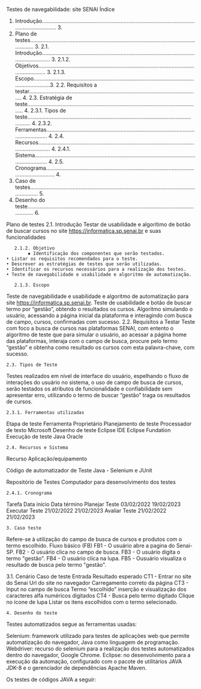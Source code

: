 




















Testes de navegabilidade: 
site SENAI
Índice 
1. Introdução.......................................................................................................................……... 3.
2. Plano de testes.................................................................................................................…..... 3.
2.1. Introdução..................................................................................................................…....... 3.
2.1.2. Objetivos................................................................................................................…........ 3.
2.1.3. Escopo........................................................................................................................…..….3.
2.2. Requisitos a testar................................................................................................................. 4.
2.3. Estratégia de teste…................................................................................................................ 4.
2.3.1. Tipos de teste............................................................................................................…....... 4.
2.3.2. Ferramentas....................................................................................................................... 4.
2.4. Recursos...................................................................................................................…........ 4.
2.4.1. Sistema.................................................................................................................……........ 4.
2.5. Cronograma.................................................................................................................…........ 4.
3. Caso de testes................................................................................................................……...... 5.
4. Desenho do teste................................................................................................................…….... 6.

Plano de testes
       2.1. Introdução
Testar de usabilidade e algorítimo de botão de buscar cursos no site https://informatica.sp.senai.br e suas funcionalidades

       2.1.2. Objetivo
            ▪ Identificação dos componentes que serão testados.
    • Listar os requisitos recomendados para o teste.
    • Descrever as estratégias de testes que serão utilizadas. 
    • Identificar os recursos necessários para a realização dos testes. 
    • Teste de navegabilidade e usabilidade e algoritmo de automatização.

       2.1.3. Escopo 
Teste de navegabilidade e usabilidade e algoritmo de automatização para site https://informatica.sp.senai.br. Teste de usabilidade e botão de buscar termo por “gestão”, obtendo o resultados os cursos. Algoritmo simulando o usuário, acessando a página inicial da plataforma e interagindo com busca de campo, cursos, confirmadas com sucesso.
	2.2. Requisitos a Testar
Teste com foco a busca de cursos nas plataformas  SENAI, com entento o algoritmo de teste que para simular o usuário, ao acessar a página home das plataformas, interaja com o campo de busca, procure pelo termo “gestão” e obtenha como resultado os cursos com esta palavra-chave, com sucesso.

	2.3. Tipos de Teste
Testes realizados em nível de interface do usuário, espelhando o fluxo de interações do usuário no sistema, o uso de campo de busca de cursos, serão testados os atributos de funcionalidade e confiabilidade sem apresentar erro, utilizando o termo de buscar “gestão” traga os resultados de cursos.

	


	2.3.1. Ferramentas utilizadas
Etapa de teste 
Ferramenta 
Proprietário 
Planejamento de teste
Processador de texto
Microsoft 
Desenho de teste 
Eclipse IDE 
Eclipse Fundation 
Execução de teste
Java
Oracle

	2.4. Recursos e Sistema
Recurso
Aplicação/equipamento

Código de automatizador de Teste
Java - Selenium e JUnit

Repositório de Testes
Computador para desenvolvimento dos testes


 
 	2.4.1. Cronograma 
Tarefa
Data início
 Data término
Planejar Teste
03/02/2022
19/02/2023
Executar Teste
21/02/2022
21/02/2023
Avaliar Teste
21/02/2022
21/02/2023


	



	3. Caso teste
Refere-se à utilização do campo de busca de cursos e produtos com o termo escolhido.
Fluxo básico (FB)
FB1 - O usuário abre a pagina do Senai-SP.
FB2 - O usuário clica no campo de busca.
FB3 - O usuário digita o termo "gestão".
FB4 - O usuário clica na lupa.
FB5 - Ousuário visualiza o resultado de busca pelo termo "gestão".

3.1. Cenário
Caso de teste
Entrada
Resultado esperado
CT1 - Entrar no site do Senai
Url do site no navegador
Carregamento correto da página
CT3 - Input no campo de busca
Termo “escolhido”
 inserção e visualização dos caracteres alfa numéricos digitados
CT4 - Busca pelo termo digitado
Clique no ícone de lupa
Listar os itens escolhidos com o termo selecionado.


	





















	4. Desenho do teste
Testes automatizados segue as ferramentas usadas:

Selenium:  framework utilizado para testes de aplicações web que permite automatização do navegador, Java como linguagem de programação.
Webdriver: recurso do selenium para a realização dos testes automatizados dentro do navegador,  Google Chrome.
 Eclipse: no desenvolvimento para a execução da automação, configurado com o pacote de utilitários JAVA JDK-8 e o gerenciador de dependências Apache Maven.

Os testes de códigos JAVA a seguir:








